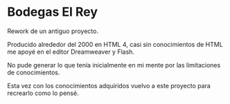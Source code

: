 # Bodegas El Rey

Rework de un antiguo proyecto.

Producido alrededor del 2000 en HTML 4, casi sin conocimientos de HTML me apoyé en el editor Dreamweaver y Flash.

No pude generar lo que tenía inicialmente en mi mente por las limitaciones de conocimientos.

Esta vez con los conocimientos adquiridos vuelvo a este proyecto para recrearlo como lo pensé.
